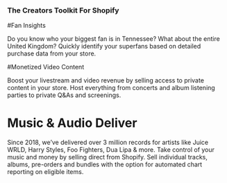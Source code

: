 ### The Creators Toolkit For Shopify

#Fan Insights

Do you know who your biggest fan is in Tennessee? What about the entire United Kingdom? Quickly identify your superfans based on detailed purchase data from your store.

#Monetized Video Content

Boost your livestream and video revenue by selling access to private content in your store. Host everything from concerts and album listening parties to private Q&As and screenings.

# Music & Audio Deliver

Since 2018, we’ve delivered over 3 million records for artists like Juice WRLD, Harry Styles, Foo Fighters, Dua Lipa & more. Take control of your music and money by selling direct from Shopify. Sell individual tracks, albums, pre-orders and bundles with the option for automated chart reporting on eligible items.
